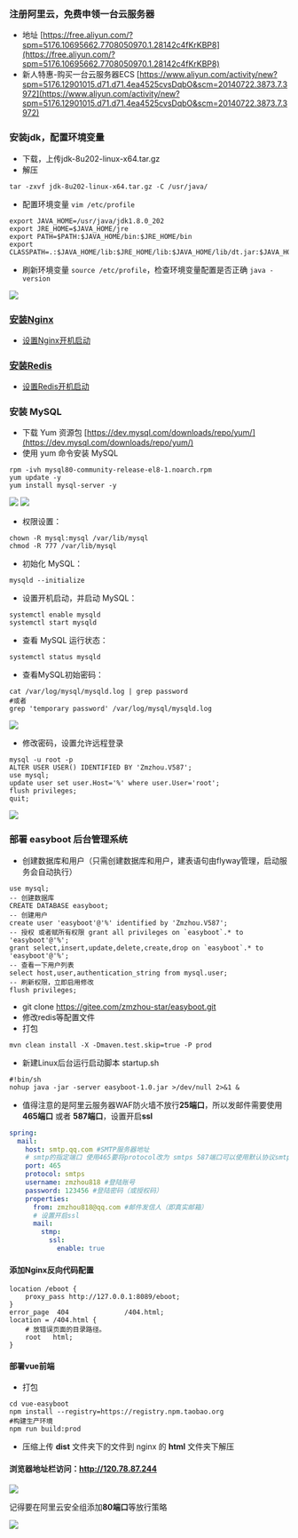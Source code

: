 ### 注册阿里云，免费申领一台云服务器
- 地址 [https://free.aliyun.com/?spm=5176.10695662.7708050970.1.28142c4fKrKBP8](https://free.aliyun.com/?spm=5176.10695662.7708050970.1.28142c4fKrKBP8)
- 新人特惠-购买一台云服务器ECS [https://www.aliyun.com/activity/new?spm=5176.12901015.d71.d71.4ea4525cvsDqbO&scm=20140722.3873.7.3972](https://www.aliyun.com/activity/new?spm=5176.12901015.d71.d71.4ea4525cvsDqbO&scm=20140722.3873.7.3972)

### 安装jdk，配置环境变量
- 下载，上传jdk-8u202-linux-x64.tar.gz
- 解压
```shell
tar -zxvf jdk-8u202-linux-x64.tar.gz -C /usr/java/
```
- 配置环境变量 `vim /etc/profile`
```shell
export JAVA_HOME=/usr/java/jdk1.8.0_202
export JRE_HOME=$JAVA_HOME/jre
export PATH=$PATH:$JAVA_HOME/bin:$JRE_HOME/bin
export CLASSPATH=.:$JAVA_HOME/lib:$JRE_HOME/lib:$JAVA_HOME/lib/dt.jar:$JAVA_HOME/lib/tools.jar
```
- 刷新环境变量 `source /etc/profile`，检查环境变量配置是否正确 `java -version`

![](imgs/java-version.png)

### [安装Nginx](/Linux/Nginx安装/README.md)
- [设置Nginx开机启动](/Linux/设置Nginx开机启动/README.md)

### [安装Redis](/Redis/Redis安装/README.md)
- [设置Redis开机启动](/Redis/设置Redis开机启动/README.md)

### 安装 MySQL
- 下载 Yum 资源包 [https://dev.mysql.com/downloads/repo/yum/](https://dev.mysql.com/downloads/repo/yum/)
- 使用 yum 命令安装 MySQL
```shell
rpm -ivh mysql80-community-release-el8-1.noarch.rpm
yum update -y
yum install mysql-server -y
```
![](imgs/yum-install-mysql1.png)
![](imgs/yum-install-mysql2.png)

- 权限设置：
```shell
chown -R mysql:mysql /var/lib/mysql
chmod -R 777 /var/lib/mysql
```
- 初始化 MySQL：
```shell
mysqld --initialize
```
- 设置开机启动，并启动 MySQL：
```shell
systemctl enable mysqld
systemctl start mysqld
```
- 查看 MySQL 运行状态：
```shell
systemctl status mysqld
```
- 查看MySQL初始密码：
```shell
cat /var/log/mysql/mysqld.log | grep password
#或者
grep 'temporary password' /var/log/mysql/mysqld.log
```

![](imgs/mysql-passwd.png)
  
- 修改密码，设置允许远程登录
```shell
mysql -u root -p
ALTER USER USER() IDENTIFIED BY 'Zmzhou.V587';
use mysql;
update user set user.Host='%' where user.User='root';
flush privileges;
quit;
```
![](imgs/mysql-change-passwd.png)

### 部署 easyboot 后台管理系统
- 创建数据库和用户（只需创建数据库和用户，建表语句由flyway管理，启动服务会自动执行）

```mysql
use mysql;
-- 创建数据库
CREATE DATABASE easyboot;
-- 创建用户
create user 'easyboot'@'%' identified by 'Zmzhou.V587';
-- 授权 或者赋所有权限 grant all privileges on `easyboot`.* to 'easyboot'@'%';
grant select,insert,update,delete,create,drop on `easyboot`.* to 'easyboot'@'%';
-- 查看一下用户列表
select host,user,authentication_string from mysql.user;
-- 刷新权限，立即启用修改
flush privileges;
```

- git clone https://gitee.com/zmzhou-star/easyboot.git
- 修改redis等配置文件
- 打包
```shell
mvn clean install -X -Dmaven.test.skip=true -P prod
```
- 新建Linux后台运行启动脚本 startup.sh
```shell
#!bin/sh
nohup java -jar -server easyboot-1.0.jar >/dev/null 2>&1 &
```

- 值得注意的是阿里云服务器WAF防火墙不放行**25端口**，所以发邮件需要使用 **465端口** 或者 **587端口**，设置开启**ssl**
```yaml
spring: 
  mail: 
    host: smtp.qq.com #SMTP服务器地址
    # smtp的指定端口 使用465要将protocol改为 smtps 587端口可以使用默认协议smtp
    port: 465
    protocol: smtps
    username: zmzhou818 #登陆账号
    password: 123456 #登陆密码（或授权码）
    properties:
      from: zmzhou818@qq.com #邮件发信人（即真实邮箱）
      # 设置开启ssl
      mail:
        stmp:
          ssl:
            enable: true
```

#### 添加Nginx反向代码配置
```text
location /eboot {
    proxy_pass http://127.0.0.1:8089/eboot;
}
error_page  404              /404.html;
location = /404.html {
    # 放错误页面的目录路径。
    root   html;
}
```

#### 部署vue前端
- 打包
```shell
cd vue-easyboot
npm install --registry=https://registry.npm.taobao.org
#构建生产环境
npm run build:prod
```

- 压缩上传 **dist** 文件夹下的文件到 nginx 的 **html** 文件夹下解压

#### 浏览器地址栏访问：**http://120.78.87.244**
![](imgs/easyboot.png)

记得要在阿里云安全组添加**80端口**等放行策略

![](imgs/aliyun-security.png)